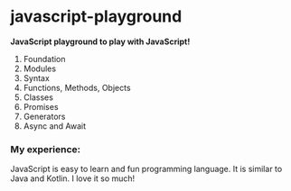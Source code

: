 # javascript-playground

**JavaScript playground to play with JavaScript!** 

1. Foundation
2. Modules
3. Syntax
4. Functions, Methods, Objects
5. Classes
6. Promises
7. Generators
8. Async and Await

### My experience:
JavaScript is easy to learn and fun programming language. It is similar to Java and Kotlin. I love it so much!
